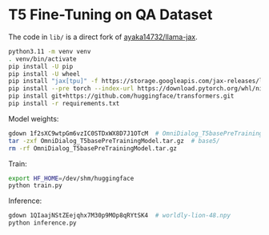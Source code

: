 # T5 Fine-Tuning on QA Dataset

The code in `lib/` is a direct fork of [ayaka14732/llama-jax](https://github.com/ayaka14732/llama-jax).

```sh
python3.11 -m venv venv
. venv/bin/activate
pip install -U pip
pip install -U wheel
pip install "jax[tpu]" -f https://storage.googleapis.com/jax-releases/libtpu_releases.html
pip install --pre torch --index-url https://download.pytorch.org/whl/nightly/cpu
pip install git+https://github.com/huggingface/transformers.git
pip install -r requirements.txt
```

Model weights:

```sh
gdown 1f2sXC9wtpGm6vzIC0STDxWX8D7J1OTcM  # OmniDialog_T5basePreTrainingModel.tar.gz
tar -zxf OmniDialog_T5basePreTrainingModel.tar.gz  # base5/
rm -rf OmniDialog_T5basePreTrainingModel.tar.gz
```

Train:

```sh
export HF_HOME=/dev/shm/huggingface
python train.py
```

Inference:

```sh
gdown 1QIaajNStZEejqhx7M30p9MOp8qRYtSK4  # worldly-lion-48.npy
python inference.py
```
